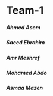 # Team-1

##### Ahmed Asem
##### Saeed Ebrahim
##### Amr Meshref
##### Mohamed Abdo
##### Asmaa Mazen
